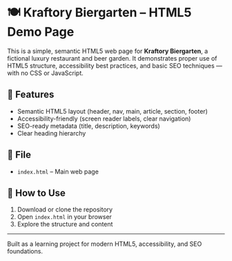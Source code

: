 # 🍽️ Kraftory Biergarten – HTML5 Demo Page

This is a simple, semantic HTML5 web page for **Kraftory Biergarten**, a fictional luxury restaurant and beer garden. It demonstrates proper use of HTML5 structure, accessibility best practices, and basic SEO techniques — with no CSS or JavaScript.

## 🔧 Features

- Semantic HTML5 layout (header, nav, main, article, section, footer)
- Accessibility-friendly (screen reader labels, clear navigation)
- SEO-ready metadata (title, description, keywords)
- Clear heading hierarchy

## 📁 File

- `index.html` – Main web page

## 🚀 How to Use

1. Download or clone the repository
2. Open `index.html` in your browser
3. Explore the structure and content

---

Built as a learning project for modern HTML5, accessibility, and SEO foundations.
